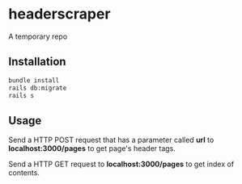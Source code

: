 # headerscraper
A temporary repo
## Installation
```bash
bundle install
rails db:migrate
rails s
```
## Usage
Send a HTTP POST request that has a parameter called **url** to **localhost:3000/pages** to get page's header tags.

Send a HTTP GET request to **localhost:3000/pages** to get index of contents.